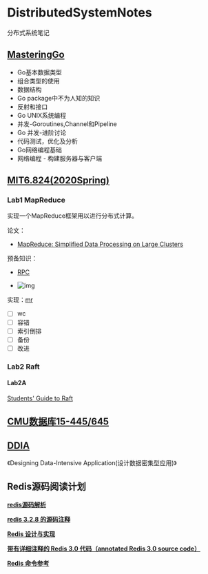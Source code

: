 # DistributedSystemNotes
分布式系统笔记

## [MasteringGo](https://github.com/hantmac/Mastering_Go_Second_Edition_Zh_CN)

- Go基本数据类型
- 组合类型的使用
- 数据结构
- Go package中不为人知的知识
- 反射和接口
- Go UNIX系统编程
- 并发-Goroutines,Channel和Pipeline
- Go 并发-进阶讨论
- 代码测试，优化及分析
- Go网络编程基础
- 网络编程 - 构建服务器与客户端

## [MIT6.824(2020Spring)](https://pdos.csail.mit.edu/6.824/schedule.html)

### Lab1 MapReduce

实现一个MapReduce框架用以进行分布式计算。

论文：

- [MapReduce: Simplified Data Processing on Large Clusters](https://pdos.csail.mit.edu/6.824/papers/mapreduce.pdf)

预备知识：

- [RPC](https://zh.wikipedia.org/wiki/%E9%81%A0%E7%A8%8B%E9%81%8E%E7%A8%8B%E8%AA%BF%E7%94%A8)

- ![img](https://cdn.jsdelivr.net/gh/xmmmmmovo/ResourcesBackup/blog/pics/1851446-33e55a9d966642c3.png)

实现：[mr](./MIT6.824Lab/src/mr)

- [ ] wc
- [ ] 容错
- [ ] 索引倒排
- [ ] 备份
- [ ] 改进

### Lab2 Raft

#### Lab2A

[Students' Guide to Raft](https://thesquareplanet.com/blog/students-guide-to-raft/)



## [CMU数据库15-445/645](https://15445.courses.cs.cmu.edu/fall2019/schedule.html)



## [DDIA](https://vonng.gitbooks.io/ddia-cn/content/)

《Designing Data-Intensive Application(设计数据密集型应用)》



## Redis源码阅读计划

[**redis源码解析**](https://redissrc.readthedocs.io/en/latest/#)

[**redis 3.2.8 的源码注释**](https://github.com/menwengit/redis_source_annotation)

[**Redis 设计与实现**](http://origin.redisbook.com/)

[**带有详细注释的 Redis 3.0 代码（annotated Redis 3.0 source code）**](https://github.com/huangz1990/redis-3.0-annotated)

[**Redis 命令参考**](http://redisdoc.com/)